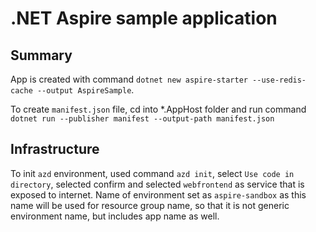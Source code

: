 # .NET Aspire sample application

## Summary

App is created with command `dotnet new aspire-starter --use-redis-cache --output AspireSample`.

To create `manifest.json` file, cd into *.AppHost folder and run command `dotnet run --publisher manifest --output-path manifest.json`

## Infrastructure

To init `azd` environment, used command `azd init`, select `Use code in directory`, selected confirm and selected `webfrontend` as service that is exposed to internet. Name of environment set as `aspire-sandbox` as this name will be used for resource group name, so that it is not generic environment name, but includes app name as well.

